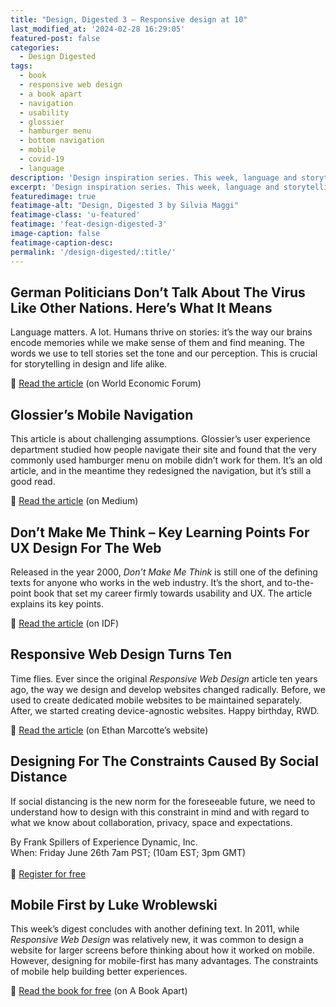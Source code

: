 ```yaml
---
title: "Design, Digested 3 – Responsive design at 10"
last_modified_at: '2024-02-28 16:29:05'
featured-post: false
categories:
  - Design Digested
tags:
  - book
  - responsive web design
  - a book apart
  - navigation
  - usability
  - glossier
  - hamburger menu
  - bottom navigation
  - mobile
  - covid-19
  - language
description: 'Design inspiration series. This week, language and storytelling, usability, mobile approach, responsive design at 10 and more.'
excerpt: 'Design inspiration series. This week, language and storytelling, usability, mobile approach, responsive design at 10 and more.'
featuredimage: true
featimage-alt: "Design, Digested 3 by Silvia Maggi"
featimage-class: 'u-featured'
featimage: 'feat-design-digested-3'
image-caption: false
featimage-caption-desc:
permalink: '/design-digested/:title/'
---
```

## German Politicians Don’t Talk About The Virus Like Other Nations. Here’s What It Means

Language matters. A lot. Humans thrive on stories: it’s the way our brains encode memories while we make sense of them and find meaning. The words we use to tell stories set the tone and our perception. This is crucial for storytelling in design and life alike.

<p class="detached">🔗 <a href="https://www.weforum.org/agenda/2020/06/coronavirus-pandemic-covid19-germany-politicians-language">Read the article</a> (on World Economic Forum)</p>

## Glossier’s Mobile Navigation

This article is about challenging assumptions. Glossier’s user experience department studied how people navigate their site and found that the very commonly used hamburger menu on mobile didn’t work for them. It’s an old article, and in the meantime they redesigned the navigation, but it’s still a good read.

<p class="detached">🔗 <a href="https://medium.com/glossier/glossiers-mobile-navigation-4a944e65b0b7">Read the article</a> (on Medium)</p>

## Don’t Make Me Think – Key Learning Points For UX Design For The Web

Released in the year 2000, _Don’t Make Me Think_ is still one of the defining texts for anyone who works in the web industry. It’s the short, and to-the-point book that set my career firmly towards usability and UX. The article explains its key points.

<p class="detached">🔗 <a href="https://www.interaction-design.org/literature/article/don-t-make-me-think-key-learning-points-for-ux-design-for-the-web">Read the article</a> (on IDF)</p>

## Responsive Web Design Turns Ten

Time flies. Ever since the original _Responsive Web Design_ article ten years ago, the way we design and develop websites changed radically. Before, we used to create dedicated mobile websites to be maintained separately. After, we started creating device-agnostic websites. Happy birthday, RWD.

<p class="detached">🔗 <a href="https://ethanmarcotte.com/wrote/responsive-design-at-10/">Read the article</a> (on Ethan Marcotte’s website)</p>

## Designing For The Constraints Caused By Social Distance

If social distancing is the new norm for the foreseeable future, we need to understand how to design with this constraint in mind and with regard to what we know about collaboration, privacy, space and expectations.

<p class="detached">By Frank Spillers of Experience Dynamic, Inc.<br>
When: Friday June 26th 7am PST; (10am EST; 3pm GMT)<br><br>
🔗 <a href="https://lnkd.in/dM3g_gR" title="Go to the event's page on LinkedIn">Register for free</a></p>

## Mobile First by Luke Wroblewski

This week’s digest concludes with another defining text. In 2011, while _Responsive Web Design_ was relatively new, it was common to design a website for larger screens before thinking about how it worked on mobile. However, designing for mobile-first has many advantages. The constraints of mobile help building better experiences.

<p class="detached">🔗 <a href="http://mobile-first.abookapart.com/">Read the book for free</a> (on A Book Apart)</p>